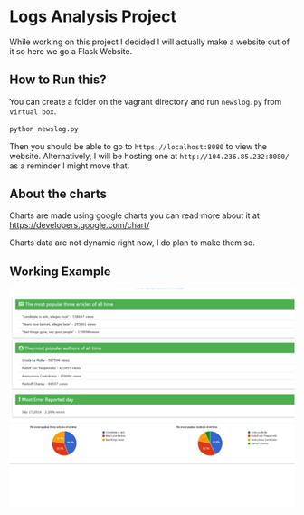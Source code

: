 # Logs Analysis Project
While working on this project I decided I will actually make a website out of it so here we go a Flask Website.

## How to Run this?
You can create a folder on the vagrant directory and run ```newslog.py``` from ```virtual box```.
```python
python newslog.py
```
Then you should be able to go to ```https://localhost:8080``` to view the website.
Alternatively, I will be hosting one at ```http://104.236.85.232:8080/``` as a reminder I might move that.

## About the charts
Charts are made using google charts you can read more about it at <https://developers.google.com/chart/>

Charts data are not dynamic right now, I do plan to make them so. 

## Working Example
![Demo](https://github.com/kl1010/udacity-newslog/blob/master/img/demo.png?raw=true)
